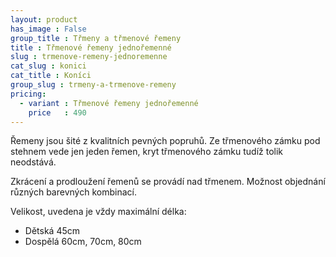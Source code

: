 ```yaml
---
layout: product
has_image : False
group_title : Třmeny a třmenové řemeny
title : Třmenové řemeny jednořemenné
slug : trmenove-remeny-jednoremenne
cat_slug : konici
cat_title : Koníci
group_slug : trmeny-a-trmenove-remeny
pricing:
  - variant : Třmenové řemeny jednořemenné
    price   : 490
---
```


Řemeny jsou šité z kvalitních pevných popruhů.
Ze třmenového zámku pod stehnem vede jen jeden řemen, kryt třmenového zámku tudíž tolik neodstává.

Zkrácení a prodloužení řemenů se provádí nad třmenem.
Možnost objednání různých barevných kombinací.

Velikost, uvedena je vždy maximální délka:

 - Dětská 45cm
 - Dospělá 60cm, 70cm, 80cm

